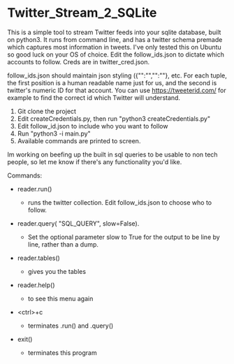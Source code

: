 # Twitter_Stream_2_SQLite

This is a simple tool to stream Twitter feeds into your sqlite database, built on python3. It runs from command line, and has a twitter schema premade which captures most information in tweets. I've only tested this on Ubuntu so good luck on your OS of choice.
Edit the follow_ids.json to dictate which accounts to follow. Creds are in twitter_cred.json.

follow_ids.json should maintain json styling ({"":"","":""}, etc. For each tuple, the first position is a human readable name just for us, and the second is twitter's numeric ID for that account. You can use https://tweeterid.com/ for example to find the correct id which Twitter will understand.

1. Git clone the project
2. Edit createCredentials.py, then run "python3 createCredentials.py"
3. Edit follow_id.json to include who you want to follow
4. Run "python3 -i main.py"
5. Available commands are printed to screen.


Im working on beefing up the built in sql queries to be usable to non tech people, so let me know if there's any functionality you'd like.



Commands:

* reader.run() 					
  * runs the twitter collection. Edit follow_ids.json to choose who to follow.

* reader.query( "SQL_QUERY", slow=False). 	
  * Set the optional parameter slow to True for the output to be line by line, rather than a dump.

* reader.tables() 				
  * gives you the tables

* reader.help() 				
  * to see this menu again

* \<ctrl\>+c 					
  * terminates .run() and .query()

* exit() 					
  * terminates this program
